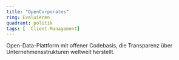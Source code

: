 ```yaml
---
title: "OpenCorporates"
ring: Evaluieren
quadrant: politik
tags: [  Client-Management]
---
```


Open-Data-Plattform mit offener Codebasis, die Transparenz über Unternehmensstrukturen weltweit herstellt.
